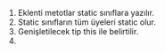 1. Eklenti metotlar static sınıflara yazılır.
2. Static sınıfların tüm üyeleri static olur.
3. Genişletilecek tip this ile belirtilir. 
4. 